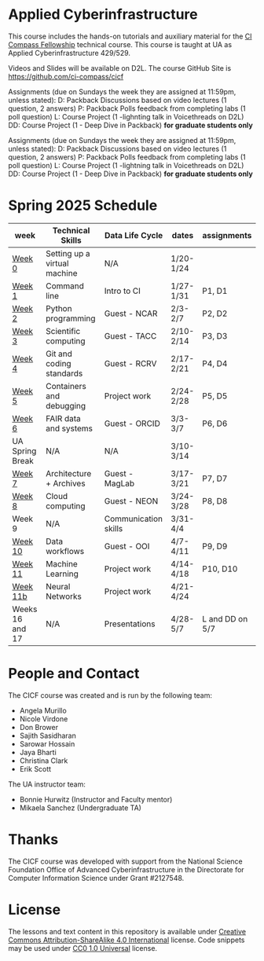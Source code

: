 # Applied Cyberinfrastructure 

This course includes the hands-on tutorials and auxiliary material for the
[CI Compass Fellowship](https://ci-compass.org/student-fellowships/) technical
course. This course is taught at UA as Applied Cyberinfrastructure 429/529. 

Videos and Slides will be available on D2L.
The course GitHub Site is https://github.com/ci-compass/cicf

Assignments (due on Sundays the week they are assigned at 11:59pm, unless stated):
D: Packback Discussions based on video lectures (1 question, 2 answers)
P: Packback Polls feedback from completing labs (1 poll question)
L: Course Project (1 -lighnting talk in Voicethreads on D2L)
DD: Course Project (1 - Deep Dive in Packback) **for graduate students only**

Assignments (due on Sundays the week they are assigned at 11:59pm, unless stated):
D: Packback Discussions based on video lectures (1 question, 2 answers)
P: Packback Polls feedback from completing labs (1 poll question)
L: Course Project (1 -lightning talk in Voicethreads on D2L)
DD: Course Project (1 - Deep Dive in Packback) **for graduate students only**

# Spring 2025 Schedule

| week                | Technical Skills             |   Data Life Cycle       | dates     | assignments     |
|---------------------|------------------------------|-------------------------|-----------|-----------------|
| [Week 0][vm]        | Setting up a virtual machine | N/A                     | 1/20-1/24 |                 |
| [Week 1][week01]    | Command line                 | Intro to CI             | 1/27-1/31 | P1, D1          |
| [Week 2][week02]    | Python programming           | Guest - NCAR            | 2/3-2/7   | P2, D2          |
| [Week 3][week03]    | Scientific computing         | Guest - TACC            | 2/10-2/14 | P3, D3          |
| [Week 4][week04]    | Git and coding standards     | Guest - RCRV            | 2/17-2/21 | P4, D4          |
| [Week 5][week05]    | Containers and debugging     | Project work            | 2/24-2/28 | P5, D5          |
| [Week 6][week06]    | FAIR data and systems        | Guest - ORCID           | 3/3-3/7   | P6, D6          |
| UA Spring Break     | N/A                          | N/A                     | 3/10-3/14 |                 |
| [Week 7][week07]    | Architecture + Archives      | Guest - MagLab          | 3/17-3/21 | P7, D7          |
| [Week 8][week08]    | Cloud computing              | Guest - NEON            | 3/24-3/28 | P8, D8          |
| Week 9              | N/A                          | Communication skills    | 3/31-4/4  |                 |
| [Week 10][week10]   | Data workflows               | Guest - OOI             | 4/7-4/11  | P9, D9          |
| [Week 11][week11]   | Machine Learning             | Project work            | 4/14-4/18 | P10, D10        |
| [Week 11b][week11b] | Neural Networks              | Project work            | 4/21-4/24 |                 |
| Weeks 16 and 17     | N/A                          | Presentations           | 4/28-5/7  | L and DD on 5/7 |


# People and Contact

The CICF course was created and is run by the following team:

* Angela Murillo
* Nicole Virdone
* Don Brower
* Sajith Sasidharan
* Sarowar Hossain
* Jaya Bharti
* Christina Clark
* Erik Scott

The UA instructor team:
* Bonnie Hurwitz (Instructor and Faculty mentor)
* Mikaela Sanchez (Undergraduate TA)


# Thanks

The CICF course was developed with support from the National Science
Foundation Office of Advanced Cyberinfrastructure in the Directorate
for Computer Information Science under Grant #2127548.

# License

The lessons and text content in this repository is available under
[Creative Commons Attribution-ShareAlike 4.0 International][cc-by-sa]
license.  Code snippets may be used under [CC0 1.0 Universal][cc-zero]
license.


<!-- References -->

[vm]: ./vm
[week01]: https://github.com/ci-compass/cicf/week01-commandline
[week02]: https://github.com/ci-compass/cicf/week02-python-and-jupyter
[week03]: https://github.com/ci-compass/cicf/week03-scientific-computing
[week04]: https://github.com/ci-compass/cicf/week04-git-and-coding-standards
[week05]: https://github.com/ci-compass/cicf/week05-containers-and-debugging
[week06]: https://github.com/ci-compass/cicf/week06-fair-data
[week07]: https://github.com/ci-compass/cicf/week07-architecture-and-archives
[week08]: https://github.com/ci-compass/cicf/week08-cloud-computing
[week10]: https://github.com/ci-compass/cicf/week10-data-workflows
[week11]: https://github.com/ci-compass/cicf/week11-machine-learning
[week11b]: https://github.com/ci-compass/cicf/week11b-neural-networks

[cc-by-sa]: https://creativecommons.org/licenses/by-sa/4.0/
[cc-zero]: https://creativecommons.org/publicdomain/zero/1.0/